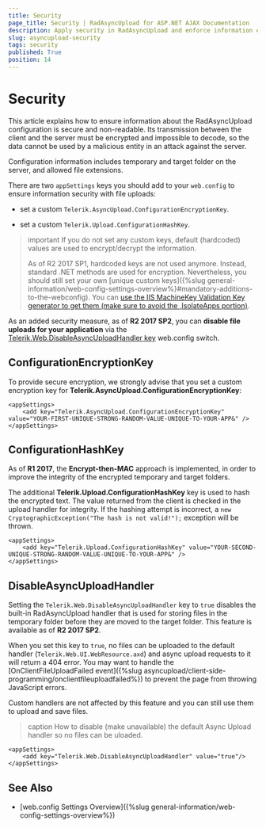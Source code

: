 ```yaml
---
title: Security
page_title: Security | RadAsyncUpload for ASP.NET AJAX Documentation
description: Apply security in RadAsyncUpload and enforce information encryption to prevent attacks.
slug: asyncupload-security
tags: security
published: True
position: 14
---
```


# Security

This article explains how to ensure information about the RadAsyncUpload configuration is secure and non-readable. Its transmission between the client and the server must be encrypted and impossible to decode, so the data cannot be used by a malicious entity in an attack against the server.

Configuration information includes temporary and target folder on the server, and allowed file extensions.

There are two `appSettings` keys you should add to your `web.config` to ensure information security with file uploads:

* set a custom `Telerik.AsyncUpload.ConfigurationEncryptionKey`.

* set a custom `Telerik.Upload.ConfigurationHashKey`.

>important If you do not set any custom keys, default (hardcoded) values are used to encrypt/decrypt the information.
>
>As of R2 2017 SP1, hardcoded keys are not used anymore. Instead, standard .NET methods are used for encryption. Nevertheless, you should still set your own [unique custom keys]({%slug general-information/web-config-settings-overview%}#mandatory-additions-to-the-webconfig). You can [use the IIS MachineKey Validation Key generator to get them (make sure to avoid the ,IsolateApps portion)](../../general-information/images/generate-keys-iis.png).

As an added security measure, as of **R2 2017 SP2**, you can **disable file uploads for your application** via the [Telerik.Web.DisableAsyncUploadHandler key](#disableasyncuploadhandler) web.config switch.


## ConfigurationEncryptionKey

To provide secure encryption, we strongly advise that you set a custom encryption key for **Telerik.AsyncUpload.ConfigurationEncryptionKey**:

````web.config
<appSettings>
	<add key="Telerik.AsyncUpload.ConfigurationEncryptionKey" value="YOUR-FIRST-UNIQUE-STRONG-RANDOM-VALUE-UNIQUE-TO-YOUR-APP&" />
</appSettings>
````



## ConfigurationHashKey

As of **R1 2017**, the **Encrypt-then-MAC** approach is implemented, in order to improve the integrity of the encrypted temporary and target folders.

The additional **Telerik.Upload.ConfigurationHashKey** key is used to hash the encrypted text. The value returned from the client is checked in the upload handler for integrity. If the hashing attempt is incorrect, a `new CryptographicException("The hash is not valid!");` exception will be thrown.

````web.config
<appSettings>
	<add key="Telerik.Upload.ConfigurationHashKey" value="YOUR-SECOND-UNIQUE-STRONG-RANDOM-VALUE-UNIQUE-TO-YOUR-APP&" />
</appSettings>
````

## DisableAsyncUploadHandler

Setting the `Telerik.Web.DisableAsyncUploadHandler` key to `true` disables the built-in RadAsyncUpload handler that is used for storing files in the temporary folder before they are moved to the target folder. This feature is available as of **R2 2017 SP2**.

When you set this key to `true`, no files can be uploaded to the default handler (`Telerik.Web.UI.WebResource.axd`) and async upload requests to it will return a 404 error. You may want to handle the [OnClientFileUploadFailed event]({%slug asyncupload/client-side-programming/onclientfileuploadfailed%}) to prevent the page from throwing JavaScript errors.

Custom handlers are not affected by this feature and you can still use them to upload and save files.

>caption How to disable (make unavailable) the default Async Upload handler so no files can be uloaded.

````web.config
<appSettings>
	<add key="Telerik.Web.DisableAsyncUploadHandler" value="true"/>
</appSettings>
````

## See Also

* [web.config Settings Overview]({%slug general-information/web-config-settings-overview%})